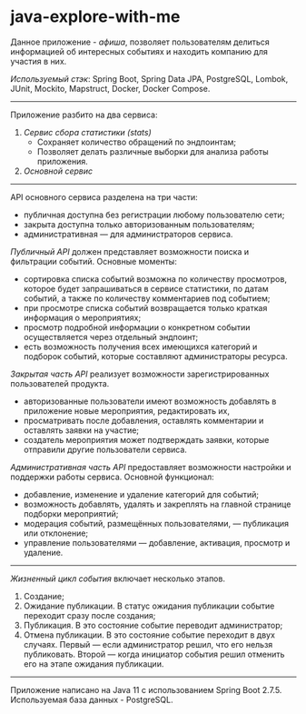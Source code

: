 # java-explore-with-me

Данное приложение - _афиша_, позволяет пользователям делиться информацией об интересных событиях и находить компанию для
участия в них.

_Используемый стэк_: Spring Boot, Spring Data JPA, PostgreSQL, Lombok, JUnit, Mockito, Mapstruct, Docker, Docker Compose.

---

Приложение разбито на два сервиса:
1. _Сервис сбора статистики (stats)_
    - Сохраняет количество обращений по эндпоинтам;
    - Позволяет делать различные выборки для анализа работы приложения.
2. _Основной сервис_

---

API основного сервиса разделена на три части:
- публичная доступна без регистрации любому пользователю сети;
- закрыта доступна только авторизованным пользователям;
- административная — для администраторов сервиса.

_Публичный API_ должен представляет возможности поиска и фильтрации событий. Основные моменты:
- сортировка списка событий возможна по количеству просмотров, которое будет запрашиваться в сервисе статистики,
  по датам событий, а также по количеству комментариев под событием;
- при просмотре списка событий возвращается только краткая информация о мероприятиях;
- просмотр подробной информации о конкретном событии осуществляется через отдельный эндпоинт;
- есть возможность получения всех имеющихся категорий и подборок событий, которые составляют администраторы ресурса.

_Закрытая часть API_ реализует возможности зарегистрированных пользователей продукта.
- авторизованные пользователи имеют возможность добавлять в приложение новые мероприятия, редактировать их,
- просматривать после добавления, оставлять комментарии и оставлять заявки на участие;
- создатель мероприятия может подтверждать заявки, которые отправили другие пользователи сервиса.

_Административная часть API_ предоставляет возможности настройки и поддержки работы сервиса. Основной функционал:
- добавление, изменение и удаление категорий для событий;
- возможность добавлять, удалять и закреплять на главной странице подборки мероприятий;
- модерация событий, размещённых пользователями, — публикация или отклонение;
- управление пользователями — добавление, активация, просмотр и удаление.

---

_Жизненный цикл события_ включает несколько этапов.
1. Создание;
2. Ожидание публикации. В статус ожидания публикации событие переходит сразу после создания;
3. Публикация. В это состояние событие переводит администратор;
4. Отмена публикации. В это состояние событие переходит в двух случаях. Первый — если администратор решил, что его
   нельзя публиковать. Второй — когда инициатор события решил отменить его на этапе ожидания публикации.
   
---

Приложение написано на Java 11 с использованием Spring Boot 2.7.5. Используемая база данных - PostgreSQL.
